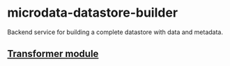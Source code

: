 # microdata-datastore-builder
Backend service for building a complete datastore with data and metadata.

## [Transformer module](transformer/TRANSFORMER.md)